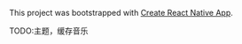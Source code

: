 This project was bootstrapped with [Create React Native App](https://github.com/react-community/create-react-native-app).

TODO:主题，缓存音乐